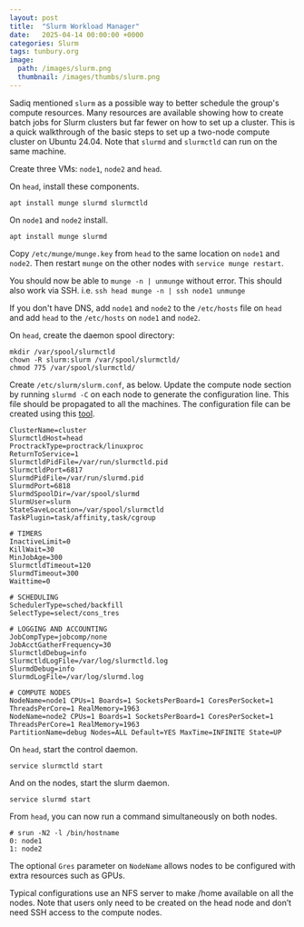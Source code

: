 ```yaml
---
layout: post
title:  "Slurm Workload Manager"
date:   2025-04-14 00:00:00 +0000
categories: Slurm
tags: tunbury.org
image:
  path: /images/slurm.png
  thumbnail: /images/thumbs/slurm.png
---
```


Sadiq mentioned `slurm` as a possible way to better schedule the group's compute resources. Many resources are available showing how to create batch jobs for Slurm clusters but far fewer on how to set up a cluster. This is a quick walkthrough of the basic steps to set up a two-node compute cluster on Ubuntu 24.04. Note that `slurmd` and `slurmctld` can run on the same machine.

Create three VMs: `node1`, `node2` and `head`.

On `head`, install these components.

```shell
apt install munge slurmd slurmctld
```

On `node1` and `node2` install.

```shell
apt install munge slurmd
```

Copy `/etc/munge/munge.key` from `head` to the same location on `node1` and `node2`. Then restart `munge` on the other nodes with `service munge restart`.

You should now be able to `munge -n | unmunge` without error. This should also work via SSH. i.e. `ssh head munge -n | ssh node1 unmunge`

If you don't have DNS, add `node1` and `node2` to the `/etc/hosts` file on `head` and add `head` to the `/etc/hosts` on `node1` and `node2`.

On `head`, create the daemon spool directory:

```shell
mkdir /var/spool/slurmctld
chown -R slurm:slurm /var/spool/slurmctld/
chmod 775 /var/spool/slurmctld/
```

Create `/etc/slurm/slurm.conf`, as below. Update the compute node section by running `slurmd -C` on each node to generate the configuration line. This file should be propagated to all the machines. The configuration file can be created using this [tool](https://slurm.schedmd.com/configurator.html).

```
ClusterName=cluster
SlurmctldHost=head
ProctrackType=proctrack/linuxproc
ReturnToService=1
SlurmctldPidFile=/var/run/slurmctld.pid
SlurmctldPort=6817
SlurmdPidFile=/var/run/slurmd.pid
SlurmdPort=6818
SlurmdSpoolDir=/var/spool/slurmd
SlurmUser=slurm
StateSaveLocation=/var/spool/slurmctld
TaskPlugin=task/affinity,task/cgroup

# TIMERS
InactiveLimit=0
KillWait=30
MinJobAge=300
SlurmctldTimeout=120
SlurmdTimeout=300
Waittime=0

# SCHEDULING
SchedulerType=sched/backfill
SelectType=select/cons_tres

# LOGGING AND ACCOUNTING
JobCompType=jobcomp/none
JobAcctGatherFrequency=30
SlurmctldDebug=info
SlurmctldLogFile=/var/log/slurmctld.log
SlurmdDebug=info
SlurmdLogFile=/var/log/slurmd.log

# COMPUTE NODES
NodeName=node1 CPUs=1 Boards=1 SocketsPerBoard=1 CoresPerSocket=1 ThreadsPerCore=1 RealMemory=1963
NodeName=node2 CPUs=1 Boards=1 SocketsPerBoard=1 CoresPerSocket=1 ThreadsPerCore=1 RealMemory=1963
PartitionName=debug Nodes=ALL Default=YES MaxTime=INFINITE State=UP
```

On `head`, start the control daemon.

```shell
service slurmctld start
```

And on the nodes, start the slurm daemon.

```shell
service slurmd start
```

From `head`, you can now run a command simultaneously on both nodes.

```shell
# srun -N2 -l /bin/hostname
0: node1
1: node2
```

The optional `Gres` parameter on `NodeName` allows nodes to be configured with extra resources such as GPUs.

Typical configurations use an NFS server to make /home available on all the nodes. Note that users only need to be created on the head node and don’t need SSH access to the compute nodes.
